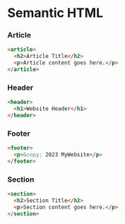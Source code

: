 # Semantic HTML

### Article

```html
<article>
  <h2>Article Title</h2>
  <p>Article content goes here.</p>
</article>
```

### Header

```html
<header>
  <h1>Website Header</h1>
</header>
```

### Footer

```html
<footer>
  <p>&copy; 2023 MyWebsite</p>
</footer>
```

### Section

```html
<section>
  <h2>Section Title</h2>
  <p>Section content goes here.</p>
</section>
```
